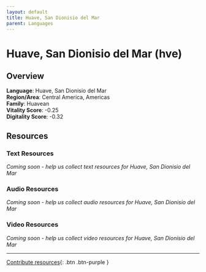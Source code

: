 ```yaml
---
layout: default
title: Huave, San Dionisio del Mar
parent: Languages
---
```


# Huave, San Dionisio del Mar (hve)

## Overview

**Language**: Huave, San Dionisio del Mar  
**Region/Area**: Central America, Americas  
**Family**: Huavean  
**Vitality Score**: -0.25  
**Digitality Score**: -0.32  

## Resources

### Text Resources
*Coming soon - help us collect text resources for Huave, San Dionisio del Mar*

### Audio Resources
*Coming soon - help us collect audio resources for Huave, San Dionisio del Mar*

### Video Resources
*Coming soon - help us collect video resources for Huave, San Dionisio del Mar*

---

[Contribute resources](https://fairtrain.github.io/){: .btn .btn-purple }
